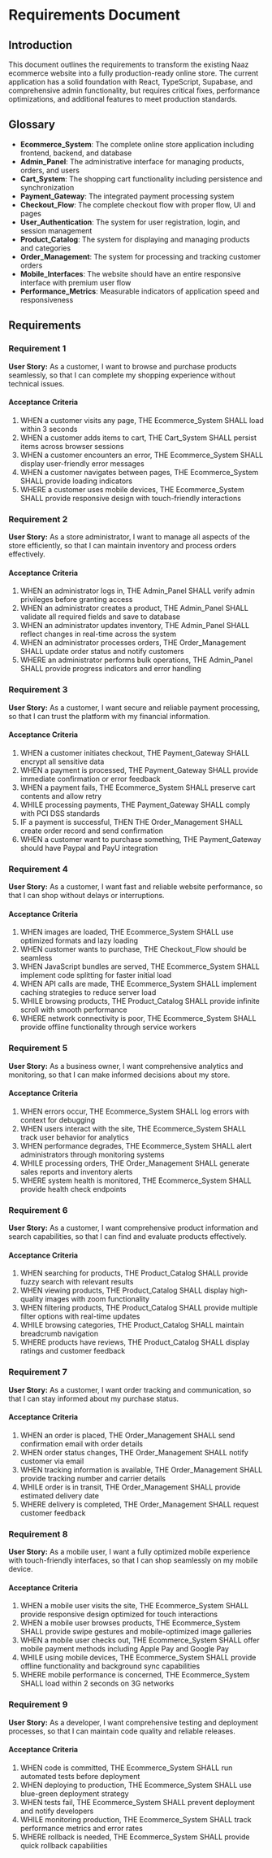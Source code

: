 # Requirements Document

## Introduction

This document outlines the requirements to transform the existing Naaz ecommerce website into a fully production-ready online store. The current application has a solid foundation with React, TypeScript, Supabase, and comprehensive admin functionality, but requires critical fixes, performance optimizations, and additional features to meet production standards.

## Glossary

- **Ecommerce_System**: The complete online store application including frontend, backend, and database
- **Admin_Panel**: The administrative interface for managing products, orders, and users
- **Cart_System**: The shopping cart functionality including persistence and synchronization
- **Payment_Gateway**: The integrated payment processing system
- **Checkout_Flow**: The complete checkout flow with proper flow, UI and pages
- **User_Authentication**: The system for user registration, login, and session management
- **Product_Catalog**: The system for displaying and managing products and categories
- **Order_Management**: The system for processing and tracking customer orders
- **Mobile_Interfaces**: The website should have an entire responsive interface with premium user flow
- **Performance_Metrics**: Measurable indicators of application speed and responsiveness

## Requirements

### Requirement 1

**User Story:** As a customer, I want to browse and purchase products seamlessly, so that I can complete my shopping experience without technical issues.

#### Acceptance Criteria

1. WHEN a customer visits any page, THE Ecommerce_System SHALL load within 3 seconds
2. WHEN a customer adds items to cart, THE Cart_System SHALL persist items across browser sessions
3. WHEN a customer encounters an error, THE Ecommerce_System SHALL display user-friendly error messages
4. WHEN a customer navigates between pages, THE Ecommerce_System SHALL provide loading indicators
5. WHERE a customer uses mobile devices, THE Ecommerce_System SHALL provide responsive design with touch-friendly interactions

### Requirement 2

**User Story:** As a store administrator, I want to manage all aspects of the store efficiently, so that I can maintain inventory and process orders effectively.

#### Acceptance Criteria

1. WHEN an administrator logs in, THE Admin_Panel SHALL verify admin privileges before granting access
2. WHEN an administrator creates a product, THE Admin_Panel SHALL validate all required fields and save to database
3. WHEN an administrator updates inventory, THE Admin_Panel SHALL reflect changes in real-time across the system
4. WHEN an administrator processes orders, THE Order_Management SHALL update order status and notify customers
5. WHERE an administrator performs bulk operations, THE Admin_Panel SHALL provide progress indicators and error handling

### Requirement 3

**User Story:** As a customer, I want secure and reliable payment processing, so that I can trust the platform with my financial information.

#### Acceptance Criteria

1. WHEN a customer initiates checkout, THE Payment_Gateway SHALL encrypt all sensitive data
2. WHEN a payment is processed, THE Payment_Gateway SHALL provide immediate confirmation or error feedback
3. WHEN a payment fails, THE Ecommerce_System SHALL preserve cart contents and allow retry
4. WHILE processing payments, THE Payment_Gateway SHALL comply with PCI DSS standards
5. IF a payment is successful, THEN THE Order_Management SHALL create order record and send confirmation
6. WHEN a customer want to purchase something, THE Payment_Gateway should have Paypal and PayU integration

### Requirement 4

**User Story:** As a customer, I want fast and reliable website performance, so that I can shop without delays or interruptions.

#### Acceptance Criteria

1. WHEN images are loaded, THE Ecommerce_System SHALL use optimized formats and lazy loading
3. WHEN customer wants to purchase, THE Checkout_Flow should be seamless
2. WHEN JavaScript bundles are served, THE Ecommerce_System SHALL implement code splitting for faster initial load
3. WHEN API calls are made, THE Ecommerce_System SHALL implement caching strategies to reduce server load
4. WHILE browsing products, THE Product_Catalog SHALL provide infinite scroll with smooth performance
5. WHERE network connectivity is poor, THE Ecommerce_System SHALL provide offline functionality through service workers

### Requirement 5

**User Story:** As a business owner, I want comprehensive analytics and monitoring, so that I can make informed decisions about my store.

#### Acceptance Criteria

1. WHEN errors occur, THE Ecommerce_System SHALL log errors with context for debugging
2. WHEN users interact with the site, THE Ecommerce_System SHALL track user behavior for analytics
3. WHEN performance degrades, THE Ecommerce_System SHALL alert administrators through monitoring systems
4. WHILE processing orders, THE Order_Management SHALL generate sales reports and inventory alerts
5. WHERE system health is monitored, THE Ecommerce_System SHALL provide health check endpoints

### Requirement 6

**User Story:** As a customer, I want comprehensive product information and search capabilities, so that I can find and evaluate products effectively.

#### Acceptance Criteria

1. WHEN searching for products, THE Product_Catalog SHALL provide fuzzy search with relevant results
2. WHEN viewing products, THE Product_Catalog SHALL display high-quality images with zoom functionality
3. WHEN filtering products, THE Product_Catalog SHALL provide multiple filter options with real-time updates
4. WHILE browsing categories, THE Product_Catalog SHALL maintain breadcrumb navigation
5. WHERE products have reviews, THE Product_Catalog SHALL display ratings and customer feedback

### Requirement 7

**User Story:** As a customer, I want order tracking and communication, so that I can stay informed about my purchase status.

#### Acceptance Criteria

1. WHEN an order is placed, THE Order_Management SHALL send confirmation email with order details
2. WHEN order status changes, THE Order_Management SHALL notify customer via email
3. WHEN tracking information is available, THE Order_Management SHALL provide tracking number and carrier details
4. WHILE order is in transit, THE Order_Management SHALL provide estimated delivery date
5. WHERE delivery is completed, THE Order_Management SHALL request customer feedback

### Requirement 8

**User Story:** As a mobile user, I want a fully optimized mobile experience with touch-friendly interfaces, so that I can shop seamlessly on my mobile device.

#### Acceptance Criteria

1. WHEN a mobile user visits the site, THE Ecommerce_System SHALL provide responsive design optimized for touch interactions
2. WHEN a mobile user browses products, THE Ecommerce_System SHALL provide swipe gestures and mobile-optimized image galleries
3. WHEN a mobile user checks out, THE Ecommerce_System SHALL offer mobile payment methods including Apple Pay and Google Pay
4. WHILE using mobile devices, THE Ecommerce_System SHALL provide offline functionality and background sync capabilities
5. WHERE mobile performance is concerned, THE Ecommerce_System SHALL load within 2 seconds on 3G networks

### Requirement 9

**User Story:** As a developer, I want comprehensive testing and deployment processes, so that I can maintain code quality and reliable releases.

#### Acceptance Criteria

1. WHEN code is committed, THE Ecommerce_System SHALL run automated tests before deployment
2. WHEN deploying to production, THE Ecommerce_System SHALL use blue-green deployment strategy
3. WHEN tests fail, THE Ecommerce_System SHALL prevent deployment and notify developers
4. WHILE monitoring production, THE Ecommerce_System SHALL track performance metrics and error rates
5. WHERE rollback is needed, THE Ecommerce_System SHALL provide quick rollback capabilities